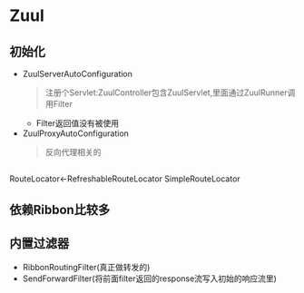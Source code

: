 # Zuul
## 初始化
- ZuulServerAutoConfiguration
    > 注册个Servlet:ZuulController包含ZuulServlet,里面通过ZuulRunner调用Filter
    - Filter返回值没有被使用
- ZuulProxyAutoConfiguration
    > 反向代理相关的
##
RouteLocator<-RefreshableRouteLocator
SimpleRouteLocator
## 依赖Ribbon比较多
## 内置过滤器
- RibbonRoutingFilter(真正做转发的)
- SendForwardFilter(将前面filter返回的response流写入初始的响应流里)